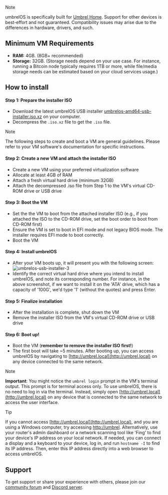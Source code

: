 > [!NOTE]
> umbrelOS is specifically built for [Umbrel Home](https://umbrel.com/umbrel-home). Support for other devices is best-effort and not guaranteed. Compatibility issues may arise due to the differences in hardware, drivers, and such.

## Minimum VM Requirements
- **RAM:** 4GB. (8GB+ recommended)
- **Storage:** 32GB. (Storage needs depend on your use case. For instance, running a Bitcoin node typically requires 1TB or more, while file/media storage needs can be estimated based on your cloud services usage.)

## How to install

#### Step 1: Prepare the installer ISO
- Download the latest umbrelOS USB installer [umbrelos-amd64-usb-installer.iso.xz](https://download.umbrel.com/release/latest/umbrelos-amd64-usb-installer.iso.xz) on your computer.
- Decompress the `.iso.xz` file to get the `.iso` file.

> [!NOTE]
> The following steps to create and boot a VM are general guidelines. Please refer to your VM software's documentation for specific instructions.

#### Step 2: Create a new VM and attach the installer ISO
- Create a new VM using your preferred virtualization software
- Allocate at least 4GB of RAM
- Attach a fresh virtual hard drive (minimum 32GB)
- Attach the decompressed .iso file from Step 1 to the VM's virtual CD-ROM drive or USB drive

#### Step 3: Boot the VM
- Set the the VM to boot from the attached installer ISO (e.g., if you attached the ISO to the CD-ROM drive, set the boot order to boot from CD-ROM first)
- Ensure the VM is set to boot in EFI mode and not legacy BIOS mode. The installer requires EFI mode to boot correctly.
- Boot the VM

#### Step 4: Install umbrelOS
- After your VM boots up, it will present you with the following screen:
![umbrelos-usb-installer-3](https://github.com/getumbrel/umbrel/assets/85373263/d6d54c7f-e1a0-4433-af68-da7ebcf24cd8)
- Identify the correct virtual hard drive where you intend to install umbrelOS, and note its corresponding number. For instance, in the above screenshot, if we want to install it on the 'ATA' drive, which has a capacity of '100G', we'd type '1' (without the quotes) and press Enter.

#### Step 5: Finalize installation
- After the installation is complete, shut down the VM
- Remove the installer ISO from the VM's virtual CD-ROM drive or USB drive

#### Step 6: Boot up!
- Boot the VM (**remember to remove the installer ISO first!**)
- The first boot will take ~5 minutes. After booting up, you can access umbrelOS by navigating to [http://umbrel.local](http://umbrel.local) on any device connected to the same network.

> [!NOTE]
> **Important**: You might notice the `umbrel login` prompt in the VM's terminal output. This prompt is for terminal access only. To use umbrelOS, there is no need to log in via the terminal. Instead, simply open [http://umbrel.local](http://umbrel.local) on any device that is connected to the same network to access the user interface.

> [!TIP]
> If you cannot access [http://umbrel.local](http://umbrel.local), and you are using a Windows computer, try accessing [http://umbrel](http://umbrel). Alternatively, use your router's admin dashboard or a network scanning tool like 'Fing' to find your device's IP address on your local network. If needed, you can connect a display and a keyboard to your device, log in, and run `hostname -I` to find its IP address. Then, enter this IP address directly into a web browser to access umbrelOS.

## Support

To get support or share your experience with others, please join our [community forum](https://community.umbrel.com) and [Discord server](http://discord.gg/efNtFzqtdx).